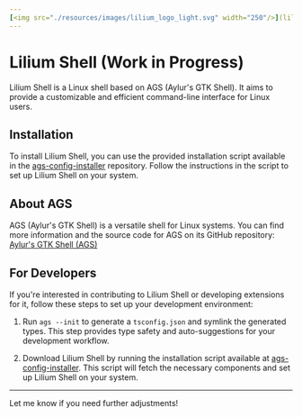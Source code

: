 ```yaml
---
[<img src="./resources/images/lilium_logo_light.svg" width="250"/>](lilium_logo_light.svg)
---
```


# Lilium Shell (Work in Progress)

Lilium Shell is a Linux shell based on AGS (Aylur's GTK Shell). It aims to provide a customizable and efficient command-line interface for Linux users.

## Installation
To install Lilium Shell, you can use the provided installation script available in the [ags-config-installer](https://github.com/Lilium-Linux/ags-config-installer) repository. Follow the instructions in the script to set up Lilium Shell on your system.

## About AGS
AGS (Aylur's GTK Shell) is a versatile shell for Linux systems. You can find more information and the source code for AGS on its GitHub repository: [Aylur's GTK Shell (AGS)](https://github.com/Aylur/ags)

## For Developers
If you're interested in contributing to Lilium Shell or developing extensions for it, follow these steps to set up your development environment:

1. Run `ags --init` to generate a `tsconfig.json` and symlink the generated types. This step provides type safety and auto-suggestions for your development workflow.
   
2. Download Lilium Shell by running the installation script available at [ags-config-installer](https://github.com/Lilium-Linux/ags-config-installer). This script will fetch the necessary components and set up Lilium Shell on your system.

---

Let me know if you need further adjustments!
